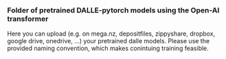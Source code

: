 
### Folder of pretrained DALLE-pytorch models using the Open-AI transformer

Here you can upload (e.g. on mega.nz, depositfiles, zippyshare, dropbox, google drive, onedrive, ...) your pretrained dalle models. Please use the provided naming convention, which makes conintuing training feasible.
